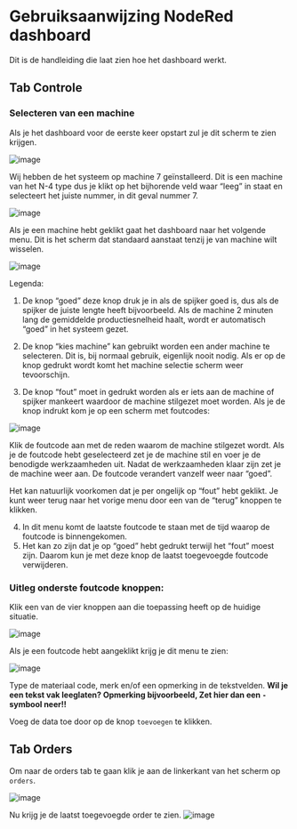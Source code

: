 # Gebruiksaanwijzing NodeRed dashboard
Dit is de handleiding die laat zien hoe het dashboard werkt. 
## Tab Controle
### Selecteren van een machine
Als je het dashboard voor de eerste keer opstart zul je dit scherm te zien krijgen.  

![image](https://user-images.githubusercontent.com/44370997/151353048-d4ef197e-1257-4eff-8747-d04206d824dc.png)

Wij hebben de het systeem op machine 7 geïnstalleerd. Dit is een machine van het N-4 type dus je klikt op het bijhorende veld waar “leeg” in staat en selecteert het juiste nummer, in dit geval nummer 7. 

![image](https://user-images.githubusercontent.com/44370997/151353097-3d4f50b7-dd05-4e51-808e-8e409dded5cb.png)

Als je een machine hebt geklikt gaat het dashboard naar het volgende menu. Dit is het scherm dat standaard aanstaat tenzij je van machine wilt wisselen.

![image](https://user-images.githubusercontent.com/44370997/151353129-2e2a4a21-1dc2-4c22-96a5-ebc3bfffeb02.png)
 
Legenda:
1.	De knop “goed” deze knop druk je in als de spijker goed is, dus als de spijker de juiste lengte heeft bijvoorbeeld. Als de machine 2 minuten lang de gemiddelde productiesnelheid haalt, wordt er automatisch “goed” in het systeem gezet.  
2.	De knop “kies machine” kan gebruikt worden een ander machine te selecteren. Dit is, bij normaal gebruik, eigenlijk nooit nodig. Als er op de knop gedrukt wordt komt het machine selectie scherm weer tevoorschijn. 

3.	De knop “fout” moet in gedrukt worden als er iets aan de machine of spijker mankeert waardoor de machine stilgezet moet worden. 
Als je de knop indrukt kom je op een scherm met foutcodes:

![image](https://user-images.githubusercontent.com/44370997/151353198-a57161ab-7e25-4334-94e2-260fee178c1a.png)
 
Klik de foutcode aan met de reden waarom de machine stilgezet wordt. Als je de foutcode hebt geselecteerd zet je de machine stil en voer je de benodigde werkzaamheden uit. Nadat de werkzaamheden klaar zijn zet je de machine weer aan. De foutcode verandert vanzelf weer naar “goed”.

Het kan natuurlijk voorkomen dat je per ongelijk op “fout” hebt geklikt. Je kunt weer terug naar het vorige menu door een van de “terug” knoppen te klikken.

4.	In dit menu komt de laatste foutcode te staan met de tijd waarop de foutcode is binnengekomen. 
5.	Het kan zo zijn dat je op “goed” hebt gedrukt terwijl het “fout” moest zijn. Daarom kun je met deze knop de laatst toegevoegde foutcode verwijderen.


### Uitleg onderste foutcode knoppen:
Klik een van de vier knoppen aan die toepassing heeft op de huidige situatie.

![image](https://user-images.githubusercontent.com/44370997/151353237-33288c22-440f-48ff-85ea-07c00fa7e494.png)

Als je een foutcode hebt aangeklikt krijg je dit menu te zien:

![image](https://user-images.githubusercontent.com/44370997/151353268-16a92cb3-5673-4283-9993-e5fcac2ec2b3.png)

Type de materiaal code, merk en/of een opmerking in de tekstvelden. 
**Wil je een tekst vak leeglaten? Opmerking bijvoorbeeld, Zet hier dan een ```-``` symbool neer!!** 

Voeg de data toe door op de knop ```toevoegen``` te klikken. 


## Tab Orders
Om naar de orders tab te gaan klik je aan de linkerkant van het scherm op ```orders```.

![image](https://user-images.githubusercontent.com/44370997/151353367-6f178c0a-0807-47c0-a14f-4b318dbe1a38.png)
 
Nu krijg je de laatst toegevoegde order te zien.
![image](https://user-images.githubusercontent.com/44370997/151353484-06fbbd2b-5f41-42f6-8af0-ee0e988a82de.png)
 

